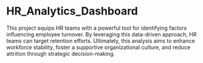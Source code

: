# HR_Analytics_Dashboard
This project equips HR teams with a powerful tool for identifying factors influencing employee turnover. By leveraging this data-driven approach, HR teams can target retention efforts. Ultimately, this analysis aims to enhance workforce stability, foster a supportive organizational culture, and reduce attrition through strategic decision-making.
